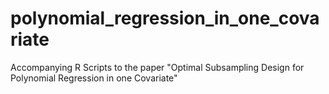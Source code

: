 # polynomial_regression_in_one_covariate
Accompanying R Scripts to the paper "Optimal Subsampling Design for Polynomial Regression in one Covariate"
